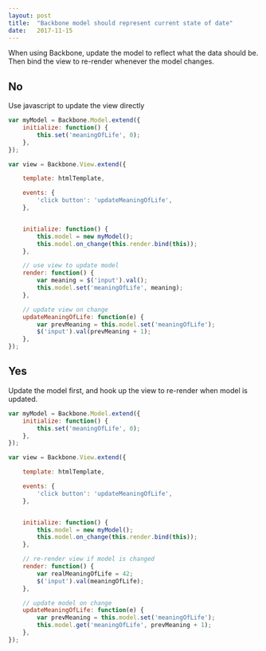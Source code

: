 ```yaml
---
layout: post
title:  "Backbone model should represent current state of date"
date:   2017-11-15
---
```


When using Backbone,
update the model to reflect what the data should be.
Then bind the view to re-render whenever the model changes.

## No

Use javascript to update the view directly

```js
var myModel = Backbone.Model.extend({
	initialize: function() {
		this.set('meaningOfLife', 0);
	},
});

var view = Backbone.View.extend({

	template: htmlTemplate,

	events: {
        'click button': 'updateMeaningOfLife',
    },


	initialize: function() {
		this.model = new myModel();
        this.model.on_change(this.render.bind(this));
	},

	// use view to update model
	render: function() {
		var meaning = $('input').val();
		this.model.set('meaningOfLife', meaning);
	},

	// update view on change
	updateMeaningOfLife: function(e) {
		var prevMeaning = this.model.set('meaningOfLife');
		$('input').val(prevMeaning + 1);
	},
});

```

## Yes

Update the model first, and hook up the view to re-render when model is updated.

```js
var myModel = Backbone.Model.extend({
	initialize: function() {
		this.set('meaningOfLife', 0);
	},
});

var view = Backbone.View.extend({

	template: htmlTemplate,

	events: {
        'click button': 'updateMeaningOfLife',
    },


	initialize: function() {
		this.model = new myModel();
        this.model.on_change(this.render.bind(this));
	},

	// re-render view if model is changed
	render: function() {
		var realMeaningOfLife = 42;
		$('input').val(meaningOfLife);
	},

	// update model on change
	updateMeaningOfLife: function(e) {
		var prevMeaning = this.model.set('meaningOfLife');
		this.model.get('meaningOfLife', prevMeaning + 1);
	},
});
```